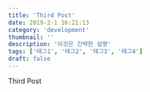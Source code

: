 ```yaml
---
title: 'Third Post'
date: 2019-2-1 16:21:13
category: 'development'
thumbnail: ''
description: '이것은 간략한 설명'
tags: ['태그1', '태그2', '태그3', '태그4']
draft: false
---
```


Third Post
